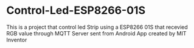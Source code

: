 # Control-Led-ESP8266-01S
This is a project that control led Strip using a ESP8266 01S that recevied RGB value through MQTT Server sent from Android App created by MIT Inventor
